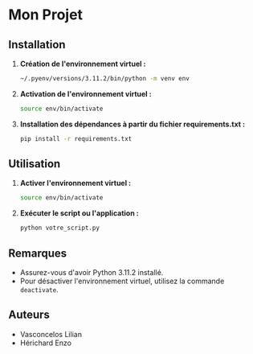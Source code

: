 # Mon Projet

## Installation

1. **Création de l'environnement virtuel :**

    ```bash
    ~/.pyenv/versions/3.11.2/bin/python -m venv env
    ```

2. **Activation de l'environnement virtuel :**

    ```bash
    source env/bin/activate
    ```

3. **Installation des dépendances à partir du fichier requirements.txt :**

    ```bash
    pip install -r requirements.txt
    ```

## Utilisation

1. **Activer l'environnement virtuel :**

    ```bash
    source env/bin/activate
    ```

2. **Exécuter le script ou l'application :**

    ```bash
    python votre_script.py
    ```

## Remarques

- Assurez-vous d'avoir Python 3.11.2 installé.
- Pour désactiver l'environnement virtuel, utilisez la commande `deactivate`.

## Auteurs

- Vasconcelos Lilian
- Hérichard Enzo

